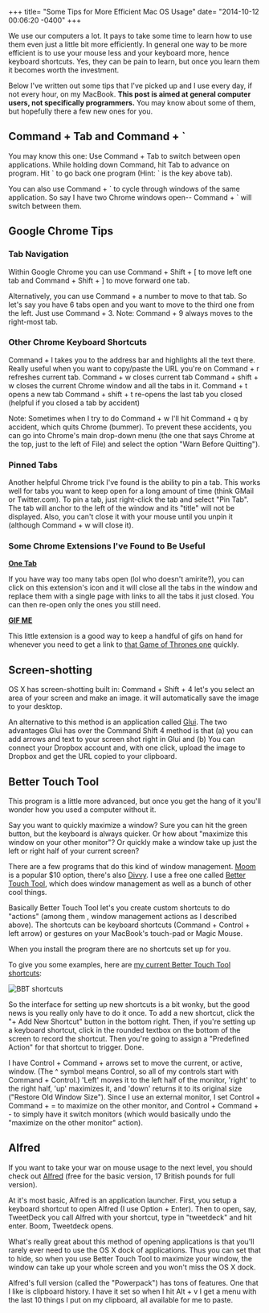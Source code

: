 +++
title= "Some Tips for More Efficient Mac OS Usage"
date= "2014-10-12 00:06:20 -0400"
+++

We use our computers a lot. It pays to take some time to learn how to use them even just a little bit more efficiently. In general one way to be more efficient is to use your mouse less and your keyboard more, hence keyboard shortcuts. Yes, they can be pain to learn, but once you learn them it becomes worth the investment. 

Below I've written out some tips that I've picked up and I use every day, if not every hour, on my MacBook. **This post is aimed at general computer users, not specifically programmers.** You may know about some of them, but hopefully there a few new ones for you. 

<!-- more -->

## Command + Tab and Command + `

You may know this one: Use Command + Tab to switch between open applications. While holding down Command, hit Tab to advance on program. Hit \` to go back one program (Hint: \` is the key above tab). 

You can also use Command + \` to cycle through windows of the same application. So say I have two Chrome windows open-- Command + \` will switch between them. 

## Google Chrome Tips
 
### Tab Navigation

Within Google Chrome you can use Command + Shift + [ to move left one tab and Command + Shift + ] to move forward one tab. 

Alternatively, you can use Command + a number to move to that tab. So let's say you have 6 tabs open and you want to move to the third one from the left. Just use Command + 3. Note: Command + 9 always moves to the right-most tab. 

### Other Chrome Keyboard Shortcuts

Command + l takes you to the address bar and highlights all the text there. Really useful when you want to copy/paste the URL you're on
Command + r refreshes current tab.
Command + w closes current tab
Command + shift + w closes the current Chrome window and all the tabs in it. 
Command + t opens a new tab
Command + shift + t re-opens the last tab you closed (helpful if you closed a tab by accident)

Note: Sometimes when I try to do Command + w I'll hit Command + q by accident, which quits Chrome (bummer). To prevent these accidents, you can go into Chrome's main drop-down menu (the one that says Chrome at the top, just to the left of File) and select the option "Warn Before Quitting"). 

### Pinned Tabs

Another helpful Chrome trick I've found is the ability to pin a tab. This works well for tabs you want to keep open for a long amount of time (think GMail or Twitter.com). To pin a tab, just right-click the tab and select "Pin Tab". The tab will anchor to the left of the window and its "title" will not be displayed. Also, you can't close it with your mouse until you unpin it (although Command + w will close it).

### Some Chrome Extensions I've Found to Be Useful

**[One Tab](https://chrome.google.com/webstore/category/apps?hl=en)**

If you have way too many tabs open (lol who doesn't amirite?), you can click on this extension's icon and it will close all the tabs in the window and replace them with a single page with links to all the tabs it just closed. You can then re-open only the ones you still need. 

**[GIF ME](https://chrome.google.com/webstore/detail/gif-me/aeblbmdigihnlnnmoejhagmpihfjdaab?hl=en)**

This little extension is a good way to keep a handful of gifs on hand for whenever you need to get a link to [that Game of Thrones one](http://media3.giphy.com/media/4ylyJ7VFq39Mk/giphy.gif) quickly. 

## Screen-shotting 

OS X has screen-shotting built in: Command + Shift + 4 let's you select an area of your screen and make an image. it will automatically save the image to your desktop. 

An alternative to this method is an application called [Glui](http://glui.me/). The two advantages Glui has over the Command Shift 4 method is that (a) you can add arrows and text to your screen shot right in Glui and (b) You can connect your Dropbox account and, with one click, upload the image to Dropbox and get the URL copied to your clipboard. 

## Better Touch Tool

This program is a little more advanced, but once you get the hang of it you'll wonder how you used a computer without it. 

Say you want to quickly maximize a window? Sure you can hit the green button, but the keyboard is always quicker. Or how about "maximize this window on your other monitor"? Or quickly make a window take up just the left or right half of your current screen? 

There are a few programs that do this kind of window management. [Moom](http://manytricks.com/moom/) is a popular $10 option, there's also [Divvy](http://mizage.com/divvy/). I use a free one called [Better Touch Tool](http://www.boastr.net/), which does window management as well as a bunch of other cool things. 

Basically Better Touch Tool let's you create custom shortcuts to do "actions" (among them , window management actions as I described above). The shortcuts can be keyboard shortcuts (Command + Control + left arrow) or gestures on your MacBook's touch-pad or Magic Mouse. 

When you install the program there are no shortcuts set up for you. 
 
To give you some examples, here are [my current Better Touch Tool shortcuts](http://i.imgur.com/3k3bkeM.png):

![BBT shortcuts](http://i.imgur.com/3k3bkeM.png)

So the interface for setting up new shortcuts is a bit wonky, but the good news is you really only have to do it once. To add a new shortcut, click the "+ Add New Shortcut" button in the bottom right. Then, if you're setting up a keyboard shortcut, click in the rounded textbox on the bottom of the screen to record the shortcut. Then you're going to assign a "Predefined Action" for that shortcut to trigger. Done.

I have Control + Command + arrows set to move the current, or active, window. (The ^ symbol means Control, so all of my controls start with Command + Control.) 'Left' moves it to the left half of the monitor, 'right' to the right half, 'up' maximizes it, and 'down' returns it to its original size ("Restore Old Window Size"). Since I use an external monitor, I set Control + Command + = to maximize on the other monitor, and Control + Command + - to simply have it switch monitors (which would basically undo the "maximize on the other monitor" action).

## Alfred

If you want to take your war on mouse usage to the next level, you should check out [Alfred](http://www.alfredapp.com/) (free for the basic version, 17 British pounds for full version). 

At it's most basic, Alfred is an application launcher. First, you setup a keyboard shortcut to open Alfred (I use Option + Enter). Then to open, say, TweetDeck you call Alfred with your shortcut, type in "tweetdeck" and hit enter. Boom, Tweetdeck opens. 

What's really great about this method of opening applications is that you'll rarely ever need to use the OS X dock of applications. Thus you can set that to hide, so when you use Better Touch Tool to maximize your window, the window can take up your whole screen and you won't miss the OS X dock. 

Alfred's full version (called the "Powerpack") has tons of features. One that I like is clipboard history. I have it set so when I hit Alt + v I get a menu with the last 10 things I put on my clipboard, all available for me to paste. 
